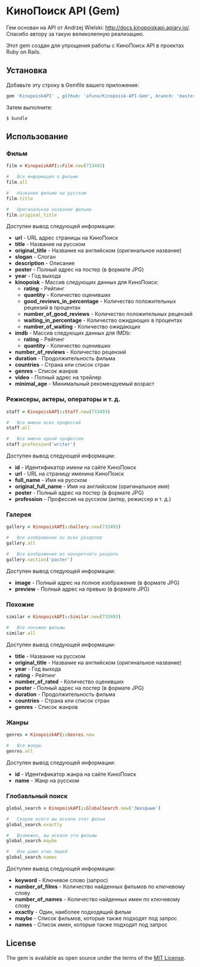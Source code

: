 # КиноПоиск API (Gem)

Гем основан на API от Andrzej Wielski: http://docs.kinopoiskapi.apiary.io/. Спасибо автору за такую великолепную реализацию.

Этот gem создан для упрощения работы с КиноПоиск API в проектах Ruby on Rails.

## Установка

Добавьте эту строку в Gemfile вашего приложения:

```ruby
gem 'KinopoiskAPI' , github: 'afuno/Kinopoisk-API-Gem', branch: 'master'
```

Затем выполните:

    $ bundle


## Использование

### Фильм

```ruby
film = KinopoiskAPI::Film.new(733493)
```
```ruby
#   Вся информация о фильме
film.all
```
```ruby
#   Название фильма на русском
film.title
```
```ruby
#   Оригинальное название фильма
film.original_title
```

Доступен вывод следующей информации:

* **url** - URL адрес страницы на КиноПоиск
* **title** - Название на русском
* **original_title** - Название на английском (оригинальное название)
* **slogan** - Слоган
* **description** - Описание
* **poster** - Полный адрес на постер (в формате JPG)
* **year** - Год выхода
* **kinopoisk** - Массив следующих данных для КиноПоиск:
    * **rating** - Рейтинг
    * **quantity** - Количество оценивших
    * **good_reviews_in_percentage** - Количество положительных рецензий в процентах
    * **number_of_good_reviews** - Количество положительных рецензий
    * **waiting_in_percentage** - Количество ожидающих в процентах
    * **number_of_waiting** - Количество ожидающих
* **imdb** - Массив следующих данных для IMDb:
    * **rating** - Рейтинг
    * **quantity** - Количество оценивших
* **number_of_reviews** - Количество рецензий
* **duration** - Продолжительность фильма
* **countries** - Страна или список стран
* **genres** - Список жанров
* **video** - Полный адрес на трейлер
* **minimal_age** - Минимальный рекомендуемый возраст

### Режисеры, актеры, операторы и т. д.

```ruby
staff = KinopoiskAPI::Staff.new(733493)
```
```ruby
#   Все имена всех профессий
staff.all
```
```ruby
#   Все имена одной профессии
staff.profession('writer')
```

Доступен вывод следующей информации:

* **id** - Идентификатор имени на сайте КиноПоиск
* **url** - URL на страницу именина КиноПоиск
* **full_name** - Имя на русском
* **original_full_name** - Имя на английском (оригинальное имя)
* **poster** - Полный адрес на постер (в формате JPG)
* **profession** - Профессия на русском (актер, режиссер и т. д.)

### Галерея

```ruby
gallery = KinopoiskAPI::Gallery.new(733493)
```
```ruby
#   Все изображения из всех разделов
gallery.all
```
```ruby
#   Все изображения из конкретного раздела
gallery.section('poster')
```

Доступен вывод следующей информации:

* **image** - Полный адрес на полное изображение (в формате JPG)
* **preview** - Полный адрес на превью (в формате JPG)

### Похожие

```ruby
similar = KinopoiskAPI::Similar.new(733493)
```
```ruby
#   Все похожие фильмы
similar.all
```

Доступен вывод следующей информации:

* **title** - Название на русском
* **original_title** - Название на английском (оригинальное название)
* **year** - Год выхода
* **rating** - Рейтинг
* **number_of_rated** - Количество оценивших
* **poster** - Полный адрес на постер (в формате JPG)
* **duration** - Продолжительность фильма
* **countries** - Страна или список стран
* **genres** - Список жанров

### Жанры

```ruby
genres = KinopoiskAPI::Genres.new
```
```ruby
#   Все жанры
genres.all
```

Доступен вывод следующей информации:

* **id** - Идентификатор жанра на сайте КиноПоиск
* **name** - Жанр на русском

### Глобавльный поиск

```ruby
global_search = KinopoiskAPI::GlobalSearch.new('Звездные')
```
```ruby
#   Скорее всего вы искали этот фильм
global_search.exactly
```
```ruby
#   Возможно, вы искали эти фильмы
global_search.maybe
```
```ruby
#   Или даже этих людей
global_search.names
```

Доступен вывод следующей информации:

* **keyword** - Ключевое слово (запрос)
* **number_of_films** - Количество найденных фильмов по ключевому слову
* **number_of_names** - Количество найденных имен по ключевому слову
* **exactly** - Один, наиболее подходящий фильм
* **maybe** - Список фильмов, которые также подходят под запрос
* **names** - Список имен, которые также подходят под запрос

## License

The gem is available as open source under the terms of the [MIT License](http://opensource.org/licenses/MIT).

